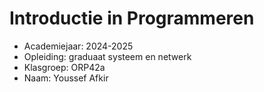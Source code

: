 # Introductie in Programmeren

- Academiejaar: 2024-2025
- Opleiding: graduaat systeem en netwerk
- Klasgroep: ORP42a
- Naam: Youssef Afkir 

